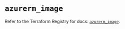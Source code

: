 # `azurerm_image`

Refer to the Terraform Registry for docs: [`azurerm_image`](https://registry.terraform.io/providers/hashicorp/azurerm/4.10.0/docs/resources/image).

